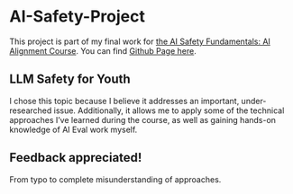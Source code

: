 # AI-Safety-Project

This project is part of my final work for [the AI Safety Fundamentals: AI Alignment Course](https://aisafetyfundamentals.com/alignment/). You can find [Github Page here](https://nidone.github.io/AI-Safety-Project/). 

## LLM Safety for Youth

I chose this topic because I believe it addresses an important, under-researched issue. Additionally, it allows me to apply some of the technical approaches I’ve learned during the course, as well as gaining hands-on knowledge of AI Eval work myself. 

## Feedback appreciated!

From typo to complete misunderstanding of approaches. 
